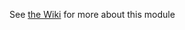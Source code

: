 See [the Wiki](https://wiki.jenkins-ci.org/display/JENKINS/Usage+Statistics) for more about this module
